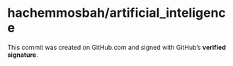 # hachemmosbah/artificial\_inteligence

 This commit was created on GitHub.com and signed with GitHub’s **verified signature**.

